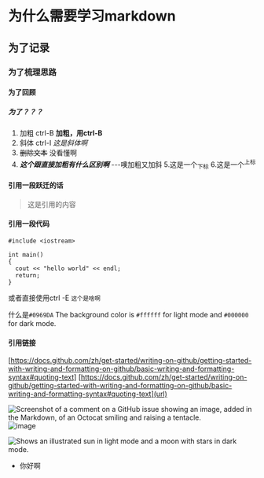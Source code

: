 # 为什么需要学习markdown
## 为了记录
### 为了梳理思路
#### 为了回顾
##### 为了？？？
1. 加粗 ctrl-B **加粗，用ctrl-B**
2. 斜体 ctrl-I _这是斜体啊_
3. ~~删除文本~~ 没看懂啊
4. ***这个跟直接加粗有什么区别啊***    ---噢加粗又加斜
5.这是一个<sub>下标</sub>
6.这是一个<sup>上标</sup>
#### 引用一段跃迁的话
> 这是引用的内容
#### 引用一段代码
```
#include <iostream>

int main()
{
  cout << "hello world" << endl;
  return;
}
```
或者直接使用ctrl -E
`这个是啥啊`

什么是`#0969DA`
The background color is `#ffffff` for light mode and `#000000` for dark mode.

#### 引用链接
[https://docs.github.com/zh/get-started/writing-on-github/getting-started-with-writing-and-formatting-on-github/basic-writing-and-formatting-syntax#quoting-text]
[https://docs.github.com/zh/get-started/writing-on-github/getting-started-with-writing-and-formatting-on-github/basic-writing-and-formatting-syntax#quoting-text](url)

![Screenshot of a comment on a GitHub issue showing an image, added in the Markdown, of an Octocat smiling and raising a tentacle.](https://myoctocat.com/assets/images/base-octocat.svg)
![image](https://github.com/liuhao112/sort/assets/26380944/4a4623e4-c3f9-497a-ae6b-fc62c02c9bf7)

<picture>
  <source media="(prefers-color-scheme: dark)" srcset="https://user-images.githubusercontent.com/25423296/163456776-7f95b81a-f1ed-45f7-b7ab-8fa810d529fa.png">
  <source media="(prefers-color-scheme: light)" srcset="https://user-images.githubusercontent.com/25423296/163456779-a8556205-d0a5-45e2-ac17-42d089e3c3f8.png">
  <img alt="Shows an illustrated sun in light mode and a moon with stars in dark mode." src="https://user-images.githubusercontent.com/25423296/163456779-a8556205-d0a5-45e2-ac17-42d089e3c3f8.png">
</picture>

- 你好啊
